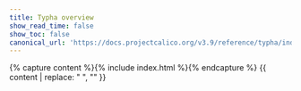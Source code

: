 ```yaml
---
title: Typha overview
show_read_time: false
show_toc: false
canonical_url: 'https://docs.projectcalico.org/v3.9/reference/typha/index'
---
```


{% capture content %}{% include index.html %}{% endcapture %}
{{ content | replace: "    ", "" }}